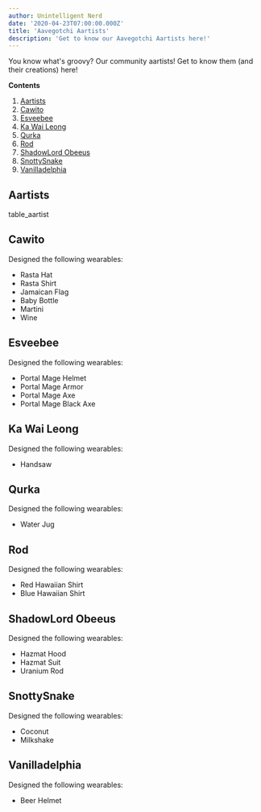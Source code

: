 ```yaml
---
author: Unintelligent Nerd
date: '2020-04-23T07:00:00.000Z'
title: 'Aavegotchi Aartists'
description: 'Get to know our Aavegotchi Aartists here!'
---
```


You know what's groovy? Our community aartists! Get to know them (and their creations) here!

<div class="contentsBox">

**Contents**

<ol>
<li><a href=#aartists>Aartists</a></li>
<li><a href=#cawito>Cawito</a></li>
<li><a href=#esveebee>Esveebee</a></li>
<li><a href=#ka-wai-leong>Ka Wai Leong</a></li>
<li><a href=#qurka>Qurka</a></li>
<li><a href=#rod>Rod</a></li>
<li><a href=#shadowlord-obeeus>ShadowLord Obeeus</a></li>
<li><a href=#snottysnake>SnottySnake</a></li>
<li><a href=#vanilladelphia>Vanilladelphia</a></li>
</ol>

</div>

## Aartists

table_aartist

## Cawito

Designed the following wearables:

* Rasta Hat
* Rasta Shirt
* Jamaican Flag
* Baby Bottle
* Martini
* Wine

## Esveebee

Designed the following wearables:

* Portal Mage Helmet
* Portal Mage Armor
* Portal Mage Axe
* Portal Mage Black Axe

## Ka Wai Leong

Designed the following wearables:

* Handsaw

## Qurka

Designed the following wearables:

* Water Jug

## Rod

Designed the following wearables:

* Red Hawaiian Shirt
* Blue Hawaiian Shirt

## ShadowLord Obeeus

Designed the following wearables:

* Hazmat Hood
* Hazmat Suit
* Uranium Rod

## SnottySnake

Designed the following wearables:

* Coconut
* Milkshake

## Vanilladelphia

Designed the following wearables:

* Beer Helmet